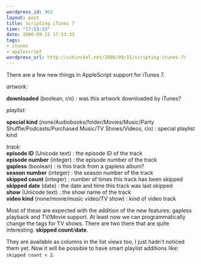 ```yaml
--- 
wordpress_id: 962
layout: post
title: Scripting iTunes 7
time: "17:53:33"
date: 2006-09-15 17:53:33
tags: 
- itunes
- applescript
wordpress_url: http://schinckel.net/2006/09/15/scripting-itunes-7/
---
```

There are a few new things in AppleScript support for iTunes 7. 

_artwork:_ 

**downloaded** (boolean, r/o) : was this artwork downloaded by iTunes? 

_playlist:_ 

**special kind** (none/Audiobooks/folder/Movies/Music/Party Shuffle/Podcasts/Purchased Music/TV Shows/Videos, r/o) : special playlist kind

_track:_  
**episode ID** (Unicode text) : the episode ID of the track  
**episode number** (integer) : the episode number of the track  
**gapless** (boolean) : is this track from a gapless album?  
**season number** (integer) : the season number of the track  
**skipped count** (integer) : number of times this track has been skipped  
**skipped date** (date) : the date and time this track was last skipped   
**show** (Unicode text) : the show name of the track   
**video kind** (none/movie/music video/TV show) : kind of video track 

Most of these are expected with the addition of the new features: gapless playback and TV/Movie support. At least now we can programmatically change the tags for TV shows. There are two there that are quite interesting: **skipped count**/**date**. 

They are available as columns in the list views too, I just hadn't noticed them yet. Now it will be possible to have smart playlist additions like: `skipped count < 2`.
